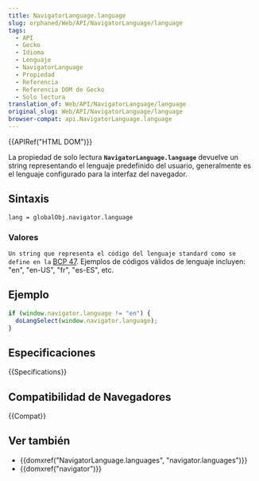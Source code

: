 ```yaml
---
title: NavigatorLanguage.language
slug: orphaned/Web/API/NavigatorLanguage/language
tags:
  - API
  - Gecko
  - Idioma
  - Lenguaje
  - NavigatorLanguage
  - Propiedad
  - Referencia
  - Referencia DOM de Gecko
  - Solo lectura
translation_of: Web/API/NavigatorLanguage/language
original_slug: Web/API/NavigatorLanguage/language
browser-compat: api.NavigatorLanguage.language
---
```


{{APIRef("HTML DOM")}}

La propiedad de solo lectura **`NavigatorLanguage.language`** devuelve un string representando el lenguaje predefinido del usuario, generalmente es el lenguaje configurado para la interfaz del navegador.

## Sintaxis

```
lang = globalObj.navigator.language
```

### Valores

`Un string que representa el código del lenguaje standard como se define en la` [BCP 47](http://www.ietf.org/rfc/bcp/bcp47.txt). Ejemplos de códigos válidos de lenguaje incluyen: "en", "en-US", "fr", "es-ES", etc.

## Ejemplo

```js
if (window.navigator.language != "en") {
  doLangSelect(window.navigator.language);
}
```

## Especificaciones

{{Specifications}}

## Compatibilidad de Navegadores

{{Compat}}

## Ver también

- {{domxref("NavigatorLanguage.languages", "navigator.languages")}}
- {{domxref("navigator")}}
